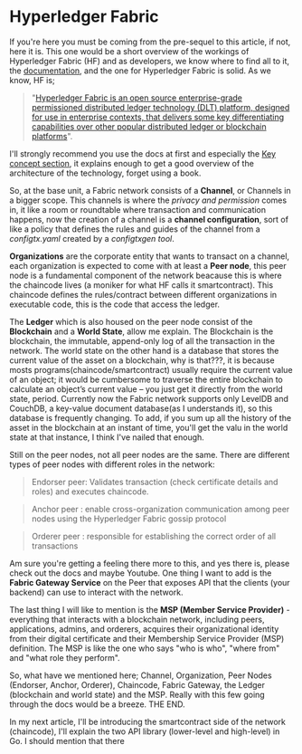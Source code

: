 # Hyperledger Fabric

If you're here you must be coming from the pre-sequel to this article, if not, here it is. This one would be a short overview of the workings of Hyperledger Fabric (HF) and as developers, we know where to find all to it, the [documentation](https://hyperledger-fabric.readthedocs.io/en/release-2.5/whatis.html#), and the one for Hyperledger Fabric is solid. As we know, HF is;

> "[Hyperledger Fabric is an open source enterprise-grade permissioned distributed ledger technology (DLT) platform, designed for use in enterprise contexts, that delivers some key differentiating capabilities over other popular distributed ledger or blockchain platforms](https://hyperledger-fabric.readthedocs.io/en/release-2.5/whatis.html#hyperledger-fabric)".

I'll strongly recommend you use the docs at first and especially the [Key concept section](https://hyperledger-fabric.readthedocs.io/en/release-2.5/key_concepts.html), it explains enough to get a good overview of the architecture of the technology, forget using a book.

So, at the base unit, a Fabric network consists of a **Channel**, or Channels in a bigger scope. This channels is where the _privacy and permission_ comes in, it like a room or roundtable where transaction and communication happens, now the creation of a channel is a **channel configuration**, sort of like a policy that defines the rules and guides of the channel from a _configtx.yaml_ created by a _configtxgen tool_. 

**Organizations** are the corporate entity that wants to transact on a channel, each organization is expected to come with at least a **Peer node**, this peer node is a fundamental component of the network beacause this is where the chaincode lives (a moniker for what HF calls it smartcontract). This chaincode defines the rules/contract between different organizations in executable code, this is the code that access the ledger. 

The **Ledger** which is also housed on the peer node consist of the **Blockchain** and a **World State**, allow me explain. The Blockchain is the blockchain, the immutable, append-only log of all the transaction in the network. The world state on the other hand is a database that stores the current value of the asset on a blockchain, why is that???, it is because mosts programs(chaincode/smartcontract) usually require the current value of an object; it would be cumbersome to traverse the entire blockchain to calculate an object’s current value – you just get it directly from the world state, period. Currently now the Fabric network supports only LevelDB and CouchDB, a key-value document database(as I understands it), so this database is frequently changing. To add, if you sum up all the history of the asset in the blockchain at an instant of time, you'll get the valu in the world state at that instance, I think I've nailed that enough.

Still on the peer nodes, not all peer nodes are the same. There are different types of peer nodes with different roles in the network:

> Endorser peer: Validates transaction (check certificate details and roles) and executes chaincode.

> Anchor peer :  enable cross-organization communication among peer nodes using the Hyperledger Fabric gossip protocol

> Orderer peer : responsible for establishing the correct order of all transactions

Am sure you're getting a feeling there more to this, and yes there is, please check out the docs and maybe Youtube. One thing I want to add is the **Fabric Gateway Service** on the Peer that exposes API that the clients (your backend) can use to interact with the network.

 The last thing I will like to mention is the **MSP (Member Service Provider)** - everything that interacts with a blockchain network, including peers, applications, admins, and orderers, acquires their organizational identity from their digital certificate and their Membership Service Provider (MSP) definition. The MSP is like the one who says "who is who", "where from" and "what role they perform".

 So, what have we mentioned here; Channel, Organization, Peer Nodes (Endorser, Anchor, Orderer), Chaincode, Fabric Gateway, the Ledger (blockchain and world state) and the MSP. Really with this few going through the docs would be a breeze. THE END.

 In my next article, I'll be introducing the smartcontract side of the network (chaincode), I'll explain the two API library (lower-level and high-level) in Go. I should mention that there 

